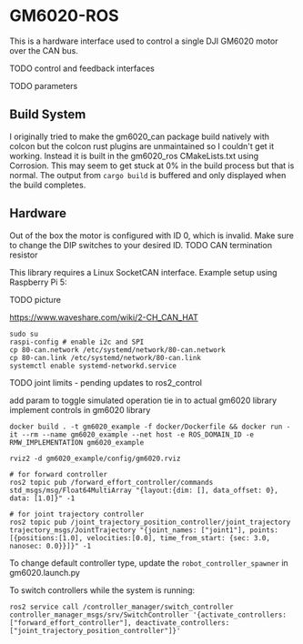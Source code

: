 # GM6020-ROS

This is a hardware interface used to control a single DJI GM6020 motor over the CAN bus. 

TODO control and feedback interfaces

TODO parameters


## Build System

I originally tried to make the gm6020_can package build natively with colcon but the colcon rust plugins are unmaintained so I couldn't get it working.
Instead it is built in the gm6020_ros CMakeLists.txt using Corrosion. This may seem to get stuck at 0% in the build process but that is normal.
The output from `cargo build` is buffered and only displayed when the build completes.


## Hardware

Out of the box the motor is configured with ID 0, which is invalid. Make sure to change the DIP switches to your desired ID. TODO CAN termination resistor

This library requires a Linux SocketCAN interface. Example setup using Raspberry Pi 5:

TODO picture

https://www.waveshare.com/wiki/2-CH_CAN_HAT

```
sudo su
raspi-config # enable i2c and SPI
cp 80-can.network /etc/systemd/network/80-can.network
cp 80-can.link /etc/systemd/network/80-can.link
systemctl enable systemd-networkd.service
```










TODO
joint limits - pending updates to ros2_control

add param to toggle simulated operation
tie in to actual gm6020 library
implement controls in gm6020 library


```
docker build . -t gm6020_example -f docker/Dockerfile && docker run -it --rm --name gm6020_example --net host -e ROS_DOMAIN_ID -e RMW_IMPLEMENTATION gm6020_example

rviz2 -d gm6020_example/config/gm6020.rviz

# for forward controller
ros2 topic pub /forward_effort_controller/commands std_msgs/msg/Float64MultiArray "{layout:{dim: [], data_offset: 0}, data: [1.0]}" -1

# for joint trajectory controller
ros2 topic pub /joint_trajectory_position_controller/joint_trajectory trajectory_msgs/JointTrajectory "{joint_names: ["joint1"], points: [{positions:[1.0], velocities:[0.0], time_from_start: {sec: 3.0, nanosec: 0.0}}]}" -1
```

To change default controller type, update the `robot_controller_spawner` in gm6020.launch.py

To switch controllers while the system is running:
```
ros2 service call /controller_manager/switch_controller controller_manager_msgs/srv/SwitchController '{activate_controllers: ["forward_effort_controller"], deactivate_controllers: ["joint_trajectory_position_controller"]}'
```
